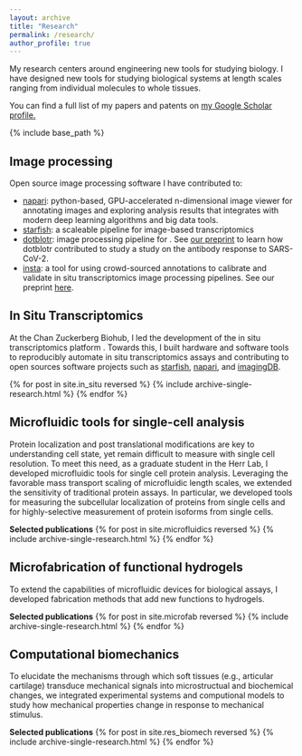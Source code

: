 ```yaml
---
layout: archive
title: "Research"
permalink: /research/
author_profile: true
---
```

My research centers around engineering new tools for studying biology. I have designed new tools for studying biological systems at length scales ranging from individual molecules to whole tissues.

You can find a full list of my papers and patents on <u><a href="https://scholar.google.com/citations?user=zeiZjPAAAAAJ&hl=en&oi=ao">my Google Scholar profile</a>.</u>

{% include base_path %}

Image processing
------

Open source image processing software I have contributed to:

- [napari](https://github.com/napari/napari/):  python-based, GPU-accelerated n-dimensional image viewer for annotating images and exploring analysis results that integrates with modern deep learning algorithms and big data tools.
- [starfish](https://github.com/spacetx/starfish/): a scaleable pipeline for image-based transcriptomics
- [dotblotr](https://github.com/czbiohub/dotblotr): image processing pipeline for . See [our preprint](https://www.medrxiv.org/content/10.1101/2020.05.11.20092528v1) to learn how dotblotr contributed to study a study on the antibody response to SARS-CoV-2.
- [insta](https://github.com/czbiohub/instapipeline): a tool for using crowd-sourced annotations to calibrate and validate in situ transcriptomics image processing pipelines. See our preprint [here](https://www.biorxiv.org/content/10.1101/2020.07.14.201384v2).


In Situ Transcriptomics
------
At the Chan Zuckerberg Biohub, I led the development of the in situ transcriptomics platform . Towards this, I built hardware and software tools to reproducibly automate in situ transcriptomics assays and contributing to open sources software projects such as <u><a href="https://github.com/spacetx/starfish/">starfish</a></u>, <u><a href="https://github.com/napari/napari/">napari</a></u>, and <u><a href="https://github.com/czbiohub/imagingDB">imagingDB</a></u>.

{% for post in site.in_situ reversed %}
  {% include archive-single-research.html %}
{% endfor %}

Microfluidic tools for single-cell analysis
------
Protein localization and post translational modifications are key to understanding cell state, yet remain difficult to measure with single cell resolution. To meet this need, as a graduate student in the Herr Lab, I developed microfluidic tools for single cell protein analysis. Leveraging the favorable mass transport scaling of microfluidic length scales, we extended the sensitivity of traditional protein assays. In particular, we developed tools for measuring the subcellular localization of proteins from single cells and for highly-selective measurement of protein isoforms from single cells.

**Selected publications**
{% for post in site.microfluidics reversed %}
  {% include archive-single-research.html %}
{% endfor %}

Microfabrication of functional hydrogels
------
To extend the capabilities of microfluidic devices for biological assays, I developed fabrication methods that add new functions to hydrogels.

**Selected publications**
{% for post in site.microfab reversed %}
  {% include archive-single-research.html %}
{% endfor %}

Computational biomechanics
------
To elucidate the mechanisms through which soft tissues (e.g., articular cartilage) transduce mechanical signals into microstructual and biochemical changes, we integrated experimental systems and computional models to study how mechanical properties change in response to mechanical stimulus.

**Selected publications**
{% for post in site.res_biomech reversed %}
  {% include archive-single-research.html %}
{% endfor %}
